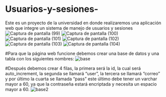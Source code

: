 # Usuarios-y-sesiones-
Este es un proyecto de la universidad en donde realizaremos una aplicación web que integre un sistema de manejo de usuarios y sesiones
![Captura de pantalla (99)](https://user-images.githubusercontent.com/107498038/217684590-960c029e-0859-4cac-8cc0-17860ef7b790.png)
![Captura de pantalla (100)](https://user-images.githubusercontent.com/107498038/217684741-d1dbceee-b8b5-418d-aaf9-314afda92d56.png)
![Captura de pantalla (101)](https://user-images.githubusercontent.com/107498038/217684920-da9af8d2-0d87-4788-91d8-1640ff106c0e.png)
![Captura de pantalla (102)](https://user-images.githubusercontent.com/107498038/217684965-689d7575-0509-4f53-a3a8-8fd000389a14.png)
![Captura de pantalla (103)](https://user-images.githubusercontent.com/107498038/217685000-d08ea016-bcf2-4a88-9ac4-910e6e2ae6ad.png)
![Captura de pantalla (104)](https://user-images.githubusercontent.com/107498038/217685008-83e2360b-4b33-4cb9-ae12-a490c28dce8a.png)

#Para que la página web funcione debemos crear una base de datos y una tabla con los siguientes nombres:
![base](https://user-images.githubusercontent.com/124333564/217704644-5cee4c23-0c9b-40dd-a25e-cbd1d5f291a2.png)


#Después debemos crear 4 filas, la primera será la id, la cual será auto_increment, la segunda se llamará “user”, la tercera se llamará “correo” y por último la cuarta se llamada “pass” este último debe tener un varchar mayor a 60, ya que la contraseña estará encriptada y necesita un espacio mayor a 60.
![base2](https://user-images.githubusercontent.com/124333564/217705509-eddab77a-b1bf-4b38-a760-ad526135ccb4.png)
